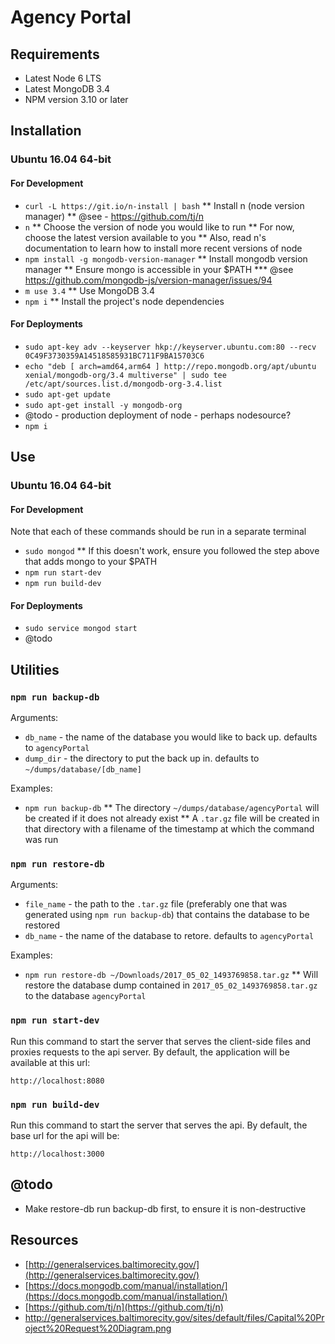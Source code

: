 # Agency Portal

## Requirements

* Latest Node 6 LTS
* Latest MongoDB 3.4
* NPM version 3.10 or later

## Installation

### Ubuntu 16.04 64-bit

#### For Development

* `curl -L https://git.io/n-install | bash`
** Install n (node version manager)
** @see - https://github.com/tj/n
* `n`
** Choose the version of node you would like to run
** For now, choose the latest version available to you
** Also, read n's documentation to learn how to install more recent versions of node
* `npm install -g mongodb-version-manager`
** Install mongodb version manager
** Ensure mongo is accessible in your $PATH
*** @see https://github.com/mongodb-js/version-manager/issues/94
* `m use 3.4`
** Use MongoDB 3.4
* `npm i`
** Install the project's node dependencies


#### For Deployments

* `sudo apt-key adv --keyserver hkp://keyserver.ubuntu.com:80 --recv 0C49F3730359A14518585931BC711F9BA15703C6`
* `echo "deb [ arch=amd64,arm64 ] http://repo.mongodb.org/apt/ubuntu xenial/mongodb-org/3.4 multiverse" | sudo tee /etc/apt/sources.list.d/mongodb-org-3.4.list`
* `sudo apt-get update`
* `sudo apt-get install -y mongodb-org`
* @todo - production deployment of node - perhaps nodesource?
* `npm i`

## Use

### Ubuntu 16.04 64-bit

#### For Development

Note that each of these commands should be run in a separate terminal

* `sudo mongod`
** If this doesn't work, ensure you followed the step above that adds mongo to your $PATH
* `npm run start-dev`
* `npm run build-dev`

#### For Deployments

* `sudo service mongod start`
* @todo

## Utilities

### `npm run backup-db`

Arguments:
* `db_name` - the name of the database you would like to back up.  defaults to `agencyPortal`
* `dump_dir` - the directory to put the back up in.  defaults to `~/dumps/database/[db_name]`

Examples:
* `npm run backup-db`
** The directory `~/dumps/database/agencyPortal` will be created if it does not already exist
** A `.tar.gz` file will be created in that directory with a filename of the timestamp at which the command was run

### `npm run restore-db`

Arguments:
* `file_name` - the path to the `.tar.gz` file (preferably one that was generated using `npm run backup-db`) that contains the database to be restored
* `db_name` - the name of the database to retore.  defaults to `agencyPortal`

Examples:
* `npm run restore-db ~/Downloads/2017_05_02_1493769858.tar.gz`
** Will restore the database dump contained in `2017_05_02_1493769858.tar.gz` to the database `agencyPortal`

### `npm run start-dev`

Run this command to start the server that serves the client-side files and proxies requests to the api server.  By default, the application will be available at this url:

`http://localhost:8080`

### `npm run build-dev`

Run this command to start the server that serves the api.  By default, the base url for the api will be:

`http://localhost:3000`

## @todo

* Make restore-db run backup-db first, to ensure it is non-destructive

## Resources

* [http://generalservices.baltimorecity.gov/](http://generalservices.baltimorecity.gov/)
* [https://docs.mongodb.com/manual/installation/](https://docs.mongodb.com/manual/installation/)
* [https://github.com/tj/n](https://github.com/tj/n)
* http://generalservices.baltimorecity.gov/sites/default/files/Capital%20Project%20Request%20Diagram.png
